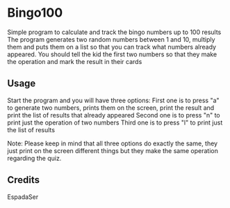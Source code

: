 # Bingo100
 Simple program to calculate and track the bingo numbers up to 100 results
 The program generates two random numbers between 1 and 10, multiply them and puts them on a list so that you can track what numbers already appeared. 
 You should tell the kid the first two numbers so that they make the operation and mark the result in their cards

## Usage
 Start the program and you will have three options:
 First one is to press "a" to generate two numbers, prints them on the screen, print the result and print the list of results that already appeared
 Second one is to press "n" to print just the operation of two numbers
 Third one is to press "l" to print just the list of results

 Note: Please keep in mind that all three options do exactly the same, they just print on the screen different things but they make the same operation regarding the quiz.

 ## Credits
 EspadaSer